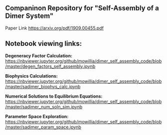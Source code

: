 ## Companinon Repository for "Self-Assembly of  a Dimer System"
Paper Link https://arxiv.org/pdf/1909.00455.pdf 

## Notebook viewing links: 
**Degeneracy Factor Calculation:** https://nbviewer.jupyter.org/github/mowillia/dimer_self_assembly_code/blob/master/degen_factors_self_assembly.ipynb

**Biophysics Calculations:** https://nbviewer.jupyter.org/github/mowillia/dimer_self_assembly_code/blob/master/sadimer_biophys_calc.ipynb

**Numerical Solutions to Equilibrium Equations:** https://nbviewer.jupyter.org/github/mowillia/dimer_self_assembly_code/blob/master/sadimer_num_soln_sim.ipynb

**Parameter Space Exploration:** https://nbviewer.jupyter.org/github/mowillia/dimer_self_assembly_code/blob/master/sadimer_param_space.ipynb


